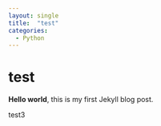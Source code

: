 ```yaml
---
layout: single
title:  "test"
categories:
  - Python
---
```


# test

**Hello world**, this is my first Jekyll blog post.

test3
